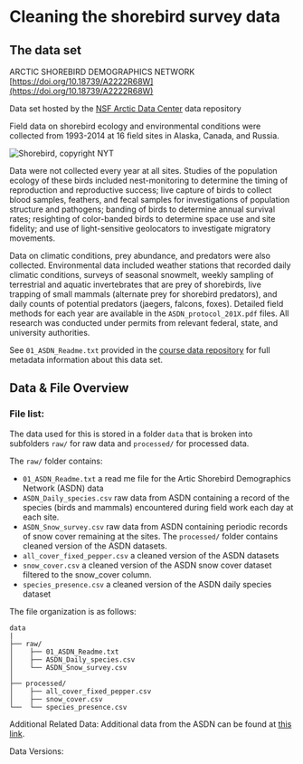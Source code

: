 # Cleaning the shorebird survey data 


## The data set

ARCTIC SHOREBIRD DEMOGRAPHICS NETWORK [https://doi.org/10.18739/A2222R68W](https://doi.org/10.18739/A2222R68W)

Data set hosted by the [NSF Arctic Data Center](https://arcticdata.io) data repository 

Field data on shorebird ecology and environmental conditions were collected from 1993-2014 at 16 field sites in Alaska, Canada, and Russia.

![Shorebird, copyright NYT](https://static01.nyt.com/images/2017/09/10/nyregion/10NATURE1/10NATURE1-superJumbo.jpg?quality=75&auto=webp)

Data were not collected every year at all sites. Studies of the population ecology of these birds included nest-monitoring to determine the timing of reproduction and reproductive success; live capture of birds to collect blood samples, feathers, and fecal samples for investigations of population structure and pathogens; banding of birds to determine annual survival rates; resighting of color-banded birds to determine space use and site fidelity; and use of light-sensitive geolocators to investigate migratory movements. 

Data on climatic conditions, prey abundance, and predators were also collected. Environmental data included weather stations that recorded daily climatic conditions, surveys of seasonal snowmelt, weekly sampling of terrestrial and aquatic invertebrates that are prey of shorebirds, live trapping of small mammals (alternate prey for shorebird predators), and daily counts of potential predators (jaegers, falcons, foxes). Detailed field methods for each year are available in the `ASDN_protocol_201X.pdf` files. All research was conducted under permits from relevant federal, state, and university authorities.

See `01_ASDN_Readme.txt` provided in the [course data repository](https://github.com/UCSB-Library-Research-Data-Services/bren-meds213-spring-2024-class-data) for full metadata information about this data set.

## Data & File Overview

### File list:
The data used for this is stored in a folder `data` that is broken into subfolders `raw/` for raw data and `processed/` for processed data.

The `raw/` folder contains:

- `01_ASDN_Readme.txt` a read me file for the Artic Shorebird Demographics Network (ASDN) data
- `ASDN_Daily_species.csv` raw data from ASDN containing a record of the species (birds and mammals) encountered during field work each day at each site.
- `ASDN_Snow_survey.csv` raw data from ASDN containing periodic records of snow cover remaining at the sites.
The `processed/` folder contains cleaned version of the ASDN datasets.
- `all_cover_fixed_pepper.csv` a cleaned version of the ASDN datasets
- `snow_cover.csv` a cleaned version of the ASDN snow cover dataset filtered to the snow_cover column.
- `species_presence.csv` a cleaned version of the ASDN daily species dataset

The file organization is as follows:
```
data
|
├── raw/
│    ├── 01_ASDN_Readme.txt
│    ├── ASDN_Daily_species.csv
│    └── ASDN_Snow_survey.csv
│
├── processed/
│    ├── all_cover_fixed_pepper.csv
│    ├── snow_cover.csv 
└──  └── species_presence.csv
```

Additional Related Data:
Additional data from the ASDN can be found at [this link](https://arcticdata.io/catalog/view/doi:10.18739/A2222R68W).

Data Versions:

